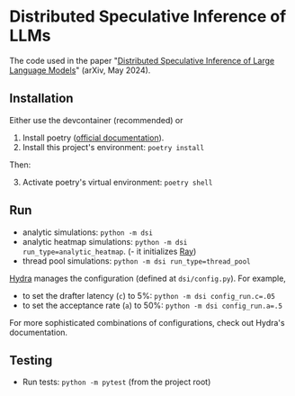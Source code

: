 # Distributed Speculative Inference of LLMs

The code used in the paper "[Distributed Speculative Inference of Large Language Models](https://arxiv.org/abs/2405.14105)" (arXiv, May 2024).

## Installation

Either use the devcontainer (recommended) or

1. Install poetry ([official documentation](https://python-poetry.org/docs/#installation)).
2. Install this project's environment: `poetry install`

Then:

3. Activate poetry's virtual environment: `poetry shell`

## Run

- analytic simulations: `python -m dsi`
- analytic heatmap simulations: `python -m dsi run_type=analytic_heatmap`. (- it initializes [Ray](https://docs.ray.io/en/latest/ray-core/walkthrough.html))
- thread pool simulations: `python -m dsi run_type=thread_pool`

[Hydra](https://hydra.cc/docs/intro/) manages the configuration (defined at `dsi/config.py`). For example,
- to set the drafter latency (`c`) to 5%: `python -m dsi config_run.c=.05`
- to set the acceptance rate (`a`) to 50%:
`python -m dsi config_run.a=.5`

For more sophisticated combinations of configurations, check out Hydra's documentation.

## Testing

- Run tests: `python -m pytest` (from the project root)